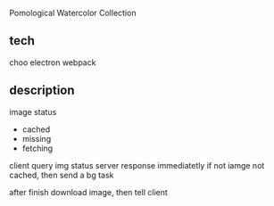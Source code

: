 Pomological  Watercolor Collection

## tech
choo
electron
webpack

## description
image status
* cached
* missing
* fetching

client query img status
server response immediatetly
if not iamge not cached, then send a bg task

after finish download image, then tell client